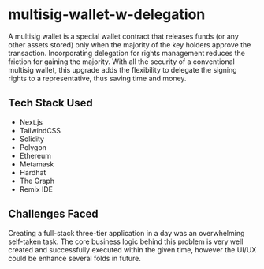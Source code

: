 # multisig-wallet-w-delegation

A multisig wallet is a special wallet contract that releases funds (or any other assets stored) only when the majority of the key holders approve the transaction. Incorporating delegation for rights management reduces the friction for gaining the majority. With all the security of a conventional multisig wallet, this upgrade adds the flexibility to delegate the signing rights to a representative, thus saving time and money.

## Tech Stack Used

- Next.js
- TailwindCSS
- Solidity
- Polygon
- Ethereum
- Metamask
- Hardhat
- The Graph
- Remix IDE

## Challenges Faced

Creating a full-stack three-tier application in a day was an overwhelming self-taken task. The core business logic behind this problem is very well created and successfully executed within the given time, however the UI/UX could be enhance several folds in future.